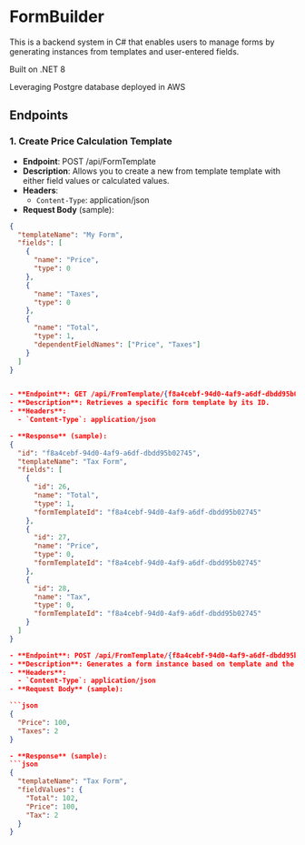 # FormBuilder

This is a backend system in C# that enables users to manage
forms by generating instances from templates and user-entered fields.

Built on .NET 8

Leveraging Postgre database deployed in AWS

## Endpoints

### 1. Create Price Calculation Template

- **Endpoint**: POST /api/FormTemplate
- **Description**: Allows you to create a new from template template with either field values or calculated values.
- **Headers**:
  - `Content-Type`: application/json
- **Request Body** (sample):

```json
{
  "templateName": "My Form",
  "fields": [
    {
      "name": "Price",
      "type": 0  
    },
    {
      "name": "Taxes",
      "type": 0  
    },
    {
      "name": "Total",
      "type": 1,  
      "dependentFieldNames": ["Price", "Taxes"]
    }
  ]
}


- **Endpoint**: GET /api/FromTemplate/{f8a4cebf-94d0-4af9-a6df-dbdd95b02745}
- **Description**: Retrieves a specific form template by its ID.
- **Headers**:
  - `Content-Type`: application/json

- **Response** (sample):
{
  "id": "f8a4cebf-94d0-4af9-a6df-dbdd95b02745",
  "templateName": "Tax Form",
  "fields": [
    {
      "id": 26,
      "name": "Total",
      "type": 1,
      "formTemplateId": "f8a4cebf-94d0-4af9-a6df-dbdd95b02745"
    },
    {
      "id": 27,
      "name": "Price",
      "type": 0,
      "formTemplateId": "f8a4cebf-94d0-4af9-a6df-dbdd95b02745"
    },
    {
      "id": 28,
      "name": "Tax",
      "type": 0,
      "formTemplateId": "f8a4cebf-94d0-4af9-a6df-dbdd95b02745"
    }
  ]
}

- **Endpoint**: POST /api/FromTemplate/{f8a4cebf-94d0-4af9-a6df-dbdd95b02745}/generate
- **Description**: Generates a form instance based on template and the provided values.
- **Headers**:
  - `Content-Type`: application/json
- **Request Body** (sample):

```json
{
  "Price": 100,
  "Taxes": 2
}

- **Response** (sample):
```json
{
  "templateName": "Tax Form",
  "fieldValues": {
    "Total": 102,
    "Price": 100,
    "Tax": 2
  }
}

